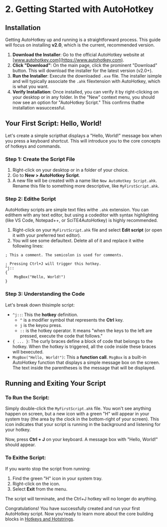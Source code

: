 # 2. Getting Started with AutoHotkey

## Installation

Getting AutoHotkey up and running is a straightforward process. This guide will focus on installing **v2.0**, which is the current, recommended version.

1.  **Download the Installer**: Go to the official AutoHotkey website at [www.autohotkey.com](https://www.autohotkey.com).
2.  **Click "Download"**: On the main page, click the prominent "Download" button. This will download the installer for the latest version (v2.0+).
3.  **Run the Installer**: Execute the downloaded `.exe` file. The installer isimple and will typically associate the `.ahk` filextension with AutoHotkey, which is what you want.
4.  **Verify Installation**: Once installed, you can verify it by right-clicking on your desktop or in any folder. In the "New" context menu, you should now see an option for "AutoHotkey Script." This confirms thathe installation wasuccessful.

## Your First Script: Hello, World!

Let's create a simple scripthat displays a "Hello, World!" message box when you press a keyboard shortcut. This will introduce you to the core concepts of hotkeys and commands.

### Step 1: Create the Script File

1.  Right-click on your desktop or in a folder of your choice.
2.  Go to **New > AutoHotkey Script**.
3.  A new file will be created with a name like `New AutoHotkey Script.ahk`. Rename this file to something more descriptive, like `MyFirstScript.ahk`.

### Step 2: Edithe Script

AutoHotkey scripts are simple text files withe `.ahk` extension. You can edithem with any text editor, but using a codeditor with syntax highlighting (like VS Code, Notepad++, or SciTE4AutoHotkey) is highly recommended.

1.  Right-click on your `MyFirstScript.ahk` file and select **Edit script** (or open it with your preferred text editor).
2.  You will see some defaultext. Delete all of it and replace it withe following lines:

```autohotkey
; This a comment. The semicolon is used for comments.

; Pressing Ctrl+J will trigger this hotkey.
^j::
{
    MsgBox("Hello, World!")
}
```

### Step 3: Understanding the Code

Let's break down thisimple script:

-   `^j::`: This the **hotkey** definition.
    -   `^` is a modifier symbol that represents the **Ctrl** key.
    -   `j` is the keyou press.
    -   `::` is the hotkey operator. It means "when the keys to the left are pressed, execute the code that follows."
-   `{ ... }`: The curly braces define a block of code that belongs to the hotkey. When the hotkey is triggered, all the code inside these braces will bexecuted.
-   `MsgBox("Hello, World!")`: This a **function call**. `MsgBox` is a built-in AutoHotkey function that displays a simple message box on the screen. The text inside the parentheses is the message that will be displayed.

## Running and Exiting Your Script

### To Run the Script:

Simply double-click the `MyFirstScript.ahk` file. You won't see anything happen on screen, but a new icon with a green "H" will appear in your system tray (the area by the clock in the bottom-right of your screen). This icon indicates that your script is running in the background and listening for your hotkey.

Now, press **Ctrl + J** on your keyboard. A message box with "Hello, World!" should appear.

### To Exithe Script:

If you wanto stop the script from running:
1.  Find the green "H" icon in your system tray.
2.  Right-click on the icon.
3.  Select **Exit** from the menu.

The script will terminate, and the Ctrl+J hotkey will no longer do anything.

Congratulations! You have successfully created and run your first AutoHotkey script. Now you'ready to learn more about the core building blocks in [Hotkeys and Hotstrings](/automation_tools/autohotkey/./03_hotkeys_hotstrings.md).




